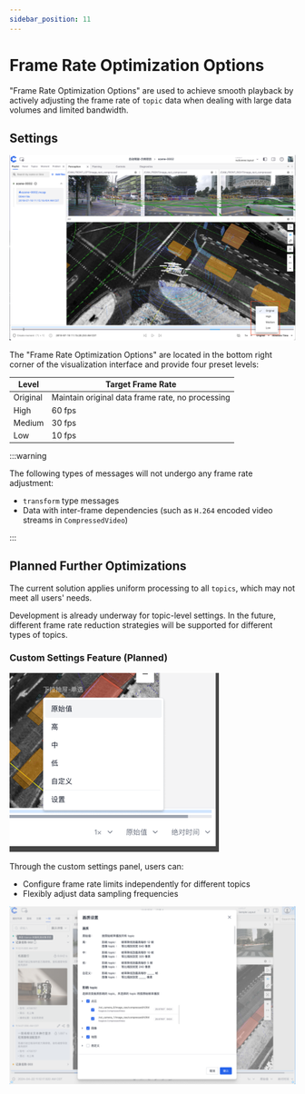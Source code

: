 ```yaml
---
sidebar_position: 11
---
```


# Frame Rate Optimization Options

"Frame Rate Optimization Options" are used to achieve smooth playback by actively adjusting the frame rate of `topic` data when dealing with large data volumes and limited bandwidth.

## Settings

![Frame rate settings interface](../img/4-6-frame-settings.png)

The "Frame Rate Optimization Options" are located in the bottom right corner of the visualization interface and provide four preset levels:

| Level    | Target Frame Rate                                |
| -------- | ------------------------------------------------ |
| Original | Maintain original data frame rate, no processing |
| High     | 60 fps                                           |
| Medium   | 30 fps                                           |
| Low      | 10 fps                                           |

:::warning

The following types of messages will not undergo any frame rate adjustment:

- `transform` type messages
- Data with inter-frame dependencies (such as `H.264` encoded video streams in `CompressedVideo`)

:::

## Planned Further Optimizations

The current solution applies uniform processing to all `topics`, which may not meet all users' needs.

Development is already underway for topic-level settings. In the future, different frame rate reduction strategies will be supported for different types of topics.

### Custom Settings Feature (Planned)

![Custom settings entry](../img/4-6-setting-per-topic-option.png)

Through the custom settings panel, users can:

- Configure frame rate limits independently for different topics
- Flexibly adjust data sampling frequencies

![Custom settings interface](../img/4-6-setting-per-topic-panel.png)
